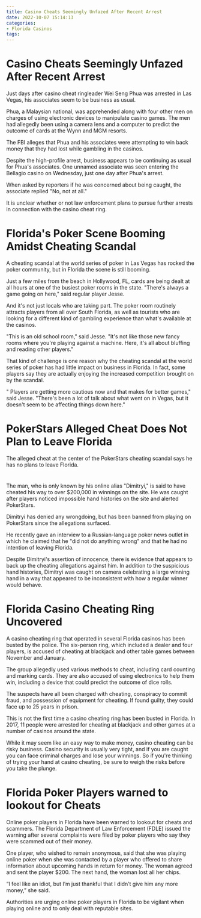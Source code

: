 ```yaml
---
title: Casino Cheats Seemingly Unfazed After Recent Arrest
date: 2022-10-07 15:14:13
categories:
- Florida Casinos
tags:
---
```



#  Casino Cheats Seemingly Unfazed After Recent Arrest

Just days after casino cheat ringleader Wei Seng Phua was arrested in Las Vegas, his associates seem to be business as usual.

Phua, a Malaysian national, was apprehended along with four other men on charges of using electronic devices to manipulate casino games. The men had allegedly been using a camera lens and a computer to predict the outcome of cards at the Wynn and MGM resorts.

The FBI alleges that Phua and his associates were attempting to win back money that they had lost while gambling in the casinos.

Despite the high-profile arrest, business appears to be continuing as usual for Phua's associates. One unnamed associate was seen entering the Bellagio casino on Wednesday, just one day after Phua's arrest.

When asked by reporters if he was concerned about being caught, the associate replied "No, not at all."

It is unclear whether or not law enforcement plans to pursue further arrests in connection with the casino cheat ring.

#  Florida's Poker Scene Booming Amidst Cheating Scandal

A cheating scandal at the world series of poker in Las Vegas has rocked the poker community, but in Florida the scene is still booming.

Just a few miles from the beach in Hollywood, FL, cards are being dealt at all hours at one of the busiest poker rooms in the state. "There's always a game going on here," said regular player Jesse.

And it's not just locals who are taking part. The poker room routinely attracts players from all over South Florida, as well as tourists who are looking for a different kind of gambling experience than what's available at the casinos.

"This is an old school room," said Jesse. "It's not like those new fancy rooms where you're playing against a machine. Here, it's all about bluffing and reading other players."

That kind of challenge is one reason why the cheating scandal at the world series of poker has had little impact on business in Florida. In fact, some players say they are actually enjoying the increased competition brought on by the scandal.

" Players are getting more cautious now and that makes for better games," said Jesse. "There's been a lot of talk about what went on in Vegas, but it doesn't seem to be affecting things down here."

#  PokerStars Alleged Cheat Does Not Plan to Leave Florida

The alleged cheat at the center of the PokerStars cheating scandal says he has no plans to leave Florida.

#

The man, who is only known by his online alias "Dimitryi," is said to have cheated his way to over $200,000 in winnings on the site. He was caught after players noticed impossible hand histories on the site and alerted PokerStars.

 Dimitryi has denied any wrongdoing, but has been banned from playing on PokerStars since the allegations surfaced.

He recently gave an interview to a Russian-language poker news outlet in which he claimed that he "did not do anything wrong" and that he had no intention of leaving Florida.

Despite Dimitryi's assertion of innocence, there is evidence that appears to back up the cheating allegations against him. In addition to the suspicious hand histories, Dimitryi was caught on camera celebrating a large winning hand in a way that appeared to be inconsistent with how a regular winner would behave.

#  Florida Casino Cheating Ring Uncovered

A casino cheating ring that operated in several Florida casinos has been busted by the police. The six-person ring, which included a dealer and four players, is accused of cheating at blackjack and other table games between November and January.

The group allegedly used various methods to cheat, including card counting and marking cards. They are also accused of using electronics to help them win, including a device that could predict the outcome of dice rolls.

The suspects have all been charged with cheating, conspiracy to commit fraud, and possession of equipment for cheating. If found guilty, they could face up to 25 years in prison.

This is not the first time a casino cheating ring has been busted in Florida. In 2017, 11 people were arrested for cheating at blackjack and other games at a number of casinos around the state.

While it may seem like an easy way to make money, casino cheating can be risky business. Casino security is usually very tight, and if you are caught you can face criminal charges and lose your winnings. So if you're thinking of trying your hand at casino cheating, be sure to weigh the risks before you take the plunge.

#  Florida Poker Players warned to lookout for Cheats

Online poker players in Florida have been warned to lookout for cheats and scammers. The Florida Department of Law Enforcement (FDLE) issued the warning after several complaints were filed by poker players who say they were scammed out of their money.

One player, who wished to remain anonymous, said that she was playing online poker when she was contacted by a player who offered to share information about upcoming hands in return for money. The woman agreed and sent the player $200. The next hand, the woman lost all her chips.

“I feel like an idiot, but I’m just thankful that I didn’t give him any more money,” she said.

Authorities are urging online poker players in Florida to be vigilant when playing online and to only deal with reputable sites.
